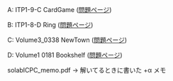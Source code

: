 A:  ITP1-9-C CardGame ([問題ページ](http://judge.u-aizu.ac.jp/onlinejudge/description.jsp?id=ITP1_9_C&lang=jp))

B:	ITP1-8-D Ring ([問題ページ](http://judge.u-aizu.ac.jp/onlinejudge/description.jsp?id=ITP1_8_D&lang=jp))

C:  Volume3_0338 NewTown ([問題ページ](http://judge.u-aizu.ac.jp/onlinejudge/description.jsp?id=0338))

D:	Volume1 0181 Bookshelf ([問題ページ](http://judge.u-aizu.ac.jp/onlinejudge/description.jsp?id=0181))


solabICPC_memo.pdf -> 解いてるときに書いた +α メモ
